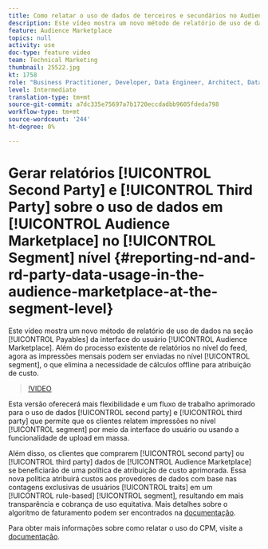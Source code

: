 ```yaml
---
title: Como relatar o uso de dados de terceiros e secundários no Audience Marketplace no nível do segmento
description: Este vídeo mostra um novo método de relatório de uso de dados na seção A pagar da interface do usuário do Audience Marketplace . Além do processo existente de relatórios no nível do feed, agora as impressões mensais podem ser enviadas no nível do segmento, o que elimina a necessidade de cálculos offline para atribuição de custo.
feature: Audience Marketplace
topics: null
activity: use
doc-type: feature video
team: Technical Marketing
thumbnail: 25522.jpg
kt: 1758
role: "Business Practitioner, Developer, Data Engineer, Architect, Data Architect, Administrator, Leader"
level: Intermediate
translation-type: tm+mt
source-git-commit: a7dc335e75697a7b1720eccdadbb9605fdeda798
workflow-type: tm+mt
source-wordcount: '244'
ht-degree: 0%

---
```



# Gerar relatórios [!UICONTROL Second Party] e [!UICONTROL Third Party] sobre o uso de dados em [!UICONTROL Audience Marketplace] no [!UICONTROL Segment] nível {#reporting-nd-and-rd-party-data-usage-in-the-audience-marketplace-at-the-segment-level}

Este vídeo mostra um novo método de relatório de uso de dados na seção [!UICONTROL Payables] da interface do usuário [!UICONTROL Audience Marketplace]. Além do processo existente de relatórios no nível do feed, agora as impressões mensais podem ser enviadas no nível [!UICONTROL segment], o que elimina a necessidade de cálculos offline para atribuição de custo.

>[!VIDEO](https://video.tv.adobe.com/v/25522/?quality=12)

Esta versão oferecerá mais flexibilidade e um fluxo de trabalho aprimorado para o uso de dados [!UICONTROL second party] e [!UICONTROL third party] que permite que os clientes relatem impressões no nível [!UICONTROL segment] por meio da interface do usuário ou usando a funcionalidade de upload em massa.

Além disso, os clientes que comprarem [!UICONTROL second party] ou [!UICONTROL third party] dados de [!UICONTROL Audience Marketplace] se beneficiarão de uma política de atribuição de custo aprimorada. Essa nova política atribuirá custos aos provedores de dados com base nas contagens exclusivas de usuários [!UICONTROL traits] em um [!UICONTROL rule-based] [!UICONTROL segment], resultando em mais transparência e cobrança de uso equitativa. Mais detalhes sobre o algoritmo de faturamento podem ser encontrados na [documentação](https://experiencecloud.adobe.com/resources/help/en_US/aam/marketplace_cpm_billing.html).

Para obter mais informações sobre como relatar o uso do CPM, visite a [documentação](https://experiencecloud.adobe.com/resources/help/en_US/aam/t_marketplace_report_cpm_usage.html).